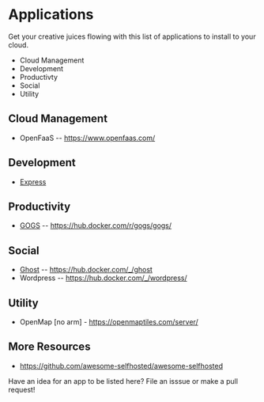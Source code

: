 # Applications

Get your creative juices flowing with this list of applications to install to your cloud.

* Cloud Management
* Development
* Productivty
* Social
* Utility

## Cloud Management
* OpenFaaS -- https://www.openfaas.com/

## Development
* [Express](express.md)

## Productivity
* [GOGS](gogs.md) -- https://hub.docker.com/r/gogs/gogs/

## Social
* [Ghost](ghost.md) -- https://hub.docker.com/_/ghost
* Wordpress -- https://hub.docker.com/_/wordpress/

## Utility
* OpenMap [no arm] - https://openmaptiles.com/server/

## More Resources
* https://github.com/awesome-selfhosted/awesome-selfhosted

Have an idea for an app to be listed here?  File an isssue or make a pull request!
